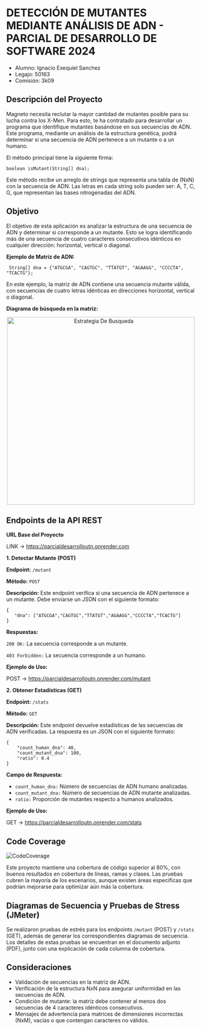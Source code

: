 


# **DETECCIÓN DE MUTANTES MEDIANTE ANÁLISIS DE ADN - PARCIAL DE DESARROLLO DE SOFTWARE 2024**


- Alumno: Ignacio Exequiel Sanchez
- Legajo: 50163
- Comisión: 3k09




Descripción del Proyecto
-

Magneto necesita reclutar la mayor cantidad de mutantes posible para su lucha contra los X-Men. Para esto, te ha contratado para desarrollar un programa que identifique mutantes basándose en sus secuencias de ADN. Este programa, mediante un análisis de la estructura genética, podrá determinar si una secuencia de ADN pertenece a un mutante o a un humano.

El método principal tiene la siguiente firma:
```
boolean isMutant(String[] dna);
```
Este método recibe un arreglo de strings que representa una tabla de (NxN) con la secuencia de ADN. Las letras en cada string solo pueden ser: A, T, C, G, que representan las bases nitrogenadas del ADN.

Objetivo
-
El objetivo de esta aplicación es analizar la estructura de una secuencia de ADN y determinar si corresponde a un mutante. Esto se logra identificando más de una secuencia de cuatro caracteres consecutivos idénticos en cualquier dirección: horizontal, vertical o diagonal.

**Ejemplo de Matriz de ADN:**

```
 String[] dna = {"ATGCGA", "CAGTGC", "TTATGT", "AGAAGG", "CCCCTA", "TCACTG"};
```
En este ejemplo, la matriz de ADN contiene una secuencia mutante válida, con secuencias de cuatro letras idénticas en direcciones horizontal, vertical o diagonal.

**Diagrama de búsqueda en la matriz:**

<div align="center">
<img src="https://github.com/user-attachments/assets/1aff182e-4a1e-48f1-8dc1-07e7a16c794b" alt="Estrategia De Busqueda" width="500" height="500"/>
</div>


Endpoints de la API REST
-
**URL Base del Proyecto**

LINK → https://parcialdesarrolloutn.onrender.com

**1. Detectar Mutante (POST)**

**Endpoint:** `/mutant`

**Método:** `POST`

**Descripción:** Este endpoint verifica si una secuencia de ADN pertenece a un mutante. Debe enviarse un JSON con el siguiente formato:
```
{
   "dna": ["ATGCGA","CAGTGC","TTATGT","AGAAGG","CCCCTA","TCACTG"]
}
```
**Respuestas:**

`200 OK:` La secuencia corresponde a un mutante.

`403 Forbidden:` La secuencia corresponde a un humano.

**Ejemplo de Uso:**

POST → https://parcialdesarrolloutn.onrender.com/mutant

**2. Obtener Estadísticas (GET)**

**Endpoint:** `/stats`

**Método:** `GET`

**Descripción:** Este endpoint devuelve estadísticas de las secuencias de ADN verificadas. La respuesta es un JSON con el siguiente formato:

```
{
    "count_human_dna": 40,
    "count_mutant_dna": 100,
    "ratio": 0.4
}
````
**Campo de Respuesta:**

- `count_human_dna:` Número de secuencias de ADN humano analizadas.
- `count_mutant_dna:` Número de secuencias de ADN mutante analizadas.
- `ratio:` Proporción de mutantes respecto a humanos analizados.
  
**Ejemplo de Uso:**
  
GET → https://parcialdesarrolloutn.onrender.com/stats


Code Coverage
---

![CodeCoverage](https://github.com/user-attachments/assets/74786819-4cf9-4983-9cbc-2ff508dc973b)


Este proyecto mantiene una cobertura de código superior al 80%, con buenos resultados en cobertura de líneas, ramas y clases. Las pruebas cubren la mayoría de los escenarios, aunque existen áreas específicas que podrían mejorarse para optimizar aún más la cobertura.

Diagramas de Secuencia y Pruebas de Stress (JMeter)
-
Se realizaron pruebas de estrés para los endpoints `/mutant` (POST) y `/stats` (GET), además de generar los correspondientes diagramas de secuencia. Los detalles de estas pruebas se encuentran en el documento adjunto (PDF), junto con una explicación de cada columna de cobertura.


Consideraciones
-

- Validación de secuencias en la matriz de ADN.
- Verificación de la estructura NxN para asegurar uniformidad en las secuencias de ADN.
- Condición de mutante: la matriz debe contener al menos dos secuencias de 4 caracteres idénticos consecutivos.
- Mensajes de advertencia para matrices de dimensiones incorrectas (NxM), vacías o que contengan caracteres no válidos.
